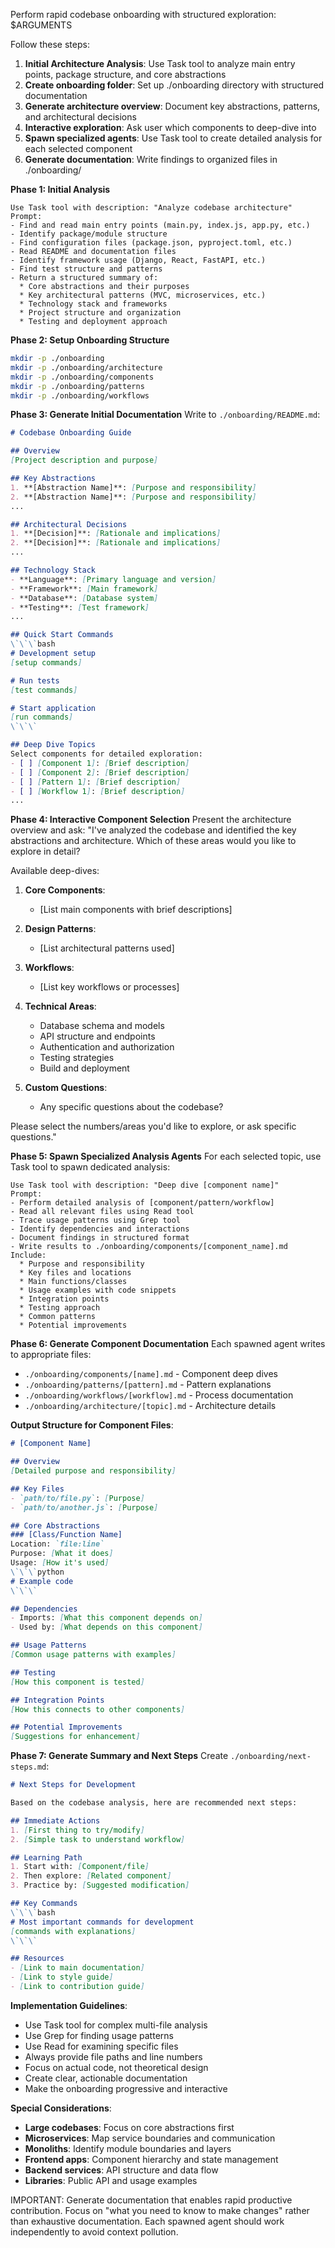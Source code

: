 Perform rapid codebase onboarding with structured exploration: $ARGUMENTS

Follow these steps:
1. **Initial Architecture Analysis**: Use Task tool to analyze main entry points, package structure, and core abstractions
2. **Create onboarding folder**: Set up ./onboarding directory with structured documentation
3. **Generate architecture overview**: Document key abstractions, patterns, and architectural decisions
4. **Interactive exploration**: Ask user which components to deep-dive into
5. **Spawn specialized agents**: Use Task tool to create detailed analysis for each selected component
6. **Generate documentation**: Write findings to organized files in ./onboarding/

**Phase 1: Initial Analysis**
```
Use Task tool with description: "Analyze codebase architecture"
Prompt: 
- Find and read main entry points (main.py, index.js, app.py, etc.)
- Identify package/module structure
- Find configuration files (package.json, pyproject.toml, etc.) 
- Read README and documentation files
- Identify framework usage (Django, React, FastAPI, etc.)
- Find test structure and patterns
- Return a structured summary of:
  * Core abstractions and their purposes
  * Key architectural patterns (MVC, microservices, etc.)
  * Technology stack and frameworks
  * Project structure and organization
  * Testing and deployment approach
```

**Phase 2: Setup Onboarding Structure**
```bash
mkdir -p ./onboarding
mkdir -p ./onboarding/architecture
mkdir -p ./onboarding/components
mkdir -p ./onboarding/patterns
mkdir -p ./onboarding/workflows
```

**Phase 3: Generate Initial Documentation**
Write to `./onboarding/README.md`:
```markdown
# Codebase Onboarding Guide

## Overview
[Project description and purpose]

## Key Abstractions
1. **[Abstraction Name]**: [Purpose and responsibility]
2. **[Abstraction Name]**: [Purpose and responsibility]
...

## Architectural Decisions
1. **[Decision]**: [Rationale and implications]
2. **[Decision]**: [Rationale and implications]
...

## Technology Stack
- **Language**: [Primary language and version]
- **Framework**: [Main framework]
- **Database**: [Database system]
- **Testing**: [Test framework]
...

## Quick Start Commands
\`\`\`bash
# Development setup
[setup commands]

# Run tests
[test commands]

# Start application
[run commands]
\`\`\`

## Deep Dive Topics
Select components for detailed exploration:
- [ ] [Component 1]: [Brief description]
- [ ] [Component 2]: [Brief description]
- [ ] [Pattern 1]: [Brief description]
- [ ] [Workflow 1]: [Brief description]
...
```

**Phase 4: Interactive Component Selection**
Present the architecture overview and ask:
"I've analyzed the codebase and identified the key abstractions and architecture. Which of these areas would you like to explore in detail?

Available deep-dives:
1. **Core Components**:
   - [List main components with brief descriptions]
   
2. **Design Patterns**:
   - [List architectural patterns used]
   
3. **Workflows**:
   - [List key workflows or processes]
   
4. **Technical Areas**:
   - Database schema and models
   - API structure and endpoints
   - Authentication and authorization
   - Testing strategies
   - Build and deployment
   
5. **Custom Questions**:
   - Any specific questions about the codebase?

Please select the numbers/areas you'd like to explore, or ask specific questions."

**Phase 5: Spawn Specialized Analysis Agents**
For each selected topic, use Task tool to spawn dedicated analysis:

```
Use Task tool with description: "Deep dive [component name]"
Prompt:
- Perform detailed analysis of [component/pattern/workflow]
- Read all relevant files using Read tool
- Trace usage patterns using Grep tool
- Identify dependencies and interactions
- Document findings in structured format
- Write results to ./onboarding/components/[component_name].md
Include:
  * Purpose and responsibility
  * Key files and locations
  * Main functions/classes
  * Usage examples with code snippets
  * Integration points
  * Testing approach
  * Common patterns
  * Potential improvements
```

**Phase 6: Generate Component Documentation**
Each spawned agent writes to appropriate files:
- `./onboarding/components/[name].md` - Component deep dives
- `./onboarding/patterns/[pattern].md` - Pattern explanations
- `./onboarding/workflows/[workflow].md` - Process documentation
- `./onboarding/architecture/[topic].md` - Architecture details

**Output Structure for Component Files**:
```markdown
# [Component Name]

## Overview
[Detailed purpose and responsibility]

## Key Files
- `path/to/file.py`: [Purpose]
- `path/to/another.js`: [Purpose]

## Core Abstractions
### [Class/Function Name]
Location: `file:line`
Purpose: [What it does]
Usage: [How it's used]
\`\`\`python
# Example code
\`\`\`

## Dependencies
- Imports: [What this component depends on]
- Used by: [What depends on this component]

## Usage Patterns
[Common usage patterns with examples]

## Testing
[How this component is tested]

## Integration Points
[How this connects to other components]

## Potential Improvements
[Suggestions for enhancement]
```

**Phase 7: Generate Summary and Next Steps**
Create `./onboarding/next-steps.md`:
```markdown
# Next Steps for Development

Based on the codebase analysis, here are recommended next steps:

## Immediate Actions
1. [First thing to try/modify]
2. [Simple task to understand workflow]

## Learning Path
1. Start with: [Component/file]
2. Then explore: [Related component]
3. Practice by: [Suggested modification]

## Key Commands
\`\`\`bash
# Most important commands for development
[commands with explanations]
\`\`\`

## Resources
- [Link to main documentation]
- [Link to style guide]
- [Link to contribution guide]
```

**Implementation Guidelines**:
- Use Task tool for complex multi-file analysis
- Use Grep for finding usage patterns
- Use Read for examining specific files
- Always provide file paths and line numbers
- Focus on actual code, not theoretical design
- Create clear, actionable documentation
- Make the onboarding progressive and interactive

**Special Considerations**:
- **Large codebases**: Focus on core abstractions first
- **Microservices**: Map service boundaries and communication
- **Monoliths**: Identify module boundaries and layers
- **Frontend apps**: Component hierarchy and state management
- **Backend services**: API structure and data flow
- **Libraries**: Public API and usage examples

IMPORTANT: Generate documentation that enables rapid productive contribution. Focus on "what you need to know to make changes" rather than exhaustive documentation. Each spawned agent should work independently to avoid context pollution.